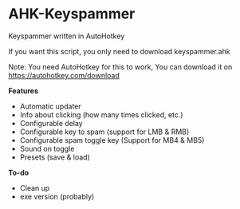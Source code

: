 # AHK-Keyspammer
Keyspammer written in AutoHotkey

If you want this script, you only need to download keyspammer.ahk

Note: You need AutoHotkey for this to work, You can download it on https://autohotkey.com/download

**Features**
- Automatic updater
- Info about clicking (how many times clicked, etc.)
- Configurable delay
- Configurable key to spam (support for LMB & RMB)
- Configurable spam toggle key (Support for MB4 & MB5)
- Sound on toggle
- Presets (save & load)

**To-do**
- Clean up
- exe version (probably)
